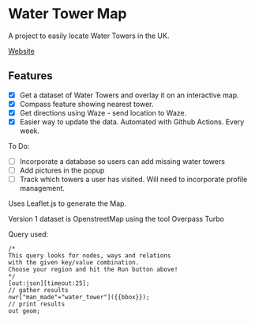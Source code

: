# Water Tower Map

A project to easily locate Water Towers in the UK.

[Website](https://digitalight.github.io/wtmap/)

## Features

- [x] Get a dataset of Water Towers and overlay it on an interactive map.
- [x] Compass feature showing nearest tower.
- [x] Get directions using Waze - send location to Waze.
- [x] Easier way to update the data. Automated with Github Actions. Every week.

To Do:

- [ ] Incorporate a database so users can add missing water towers
- [ ] Add pictures in the popup
- [ ] Track which towers a user has visited. Will need to incorporate profile management.

Uses Leaflet.js to generate the Map.

Version 1 dataset is OpenstreetMap using the tool
Overpass Turbo

Query used:

```
/*
This query looks for nodes, ways and relations
with the given key/value combination.
Choose your region and hit the Run button above!
*/
[out:json][timeout:25];
// gather results
nwr["man_made"="water_tower"]({{bbox}});
// print results
out geom;
```
